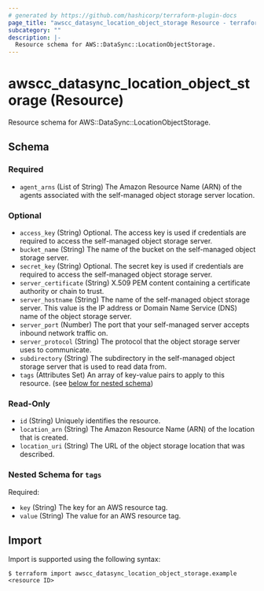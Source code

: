 ```yaml
---
# generated by https://github.com/hashicorp/terraform-plugin-docs
page_title: "awscc_datasync_location_object_storage Resource - terraform-provider-awscc"
subcategory: ""
description: |-
  Resource schema for AWS::DataSync::LocationObjectStorage.
---
```


# awscc_datasync_location_object_storage (Resource)

Resource schema for AWS::DataSync::LocationObjectStorage.



<!-- schema generated by tfplugindocs -->
## Schema

### Required

- `agent_arns` (List of String) The Amazon Resource Name (ARN) of the agents associated with the self-managed object storage server location.

### Optional

- `access_key` (String) Optional. The access key is used if credentials are required to access the self-managed object storage server.
- `bucket_name` (String) The name of the bucket on the self-managed object storage server.
- `secret_key` (String) Optional. The secret key is used if credentials are required to access the self-managed object storage server.
- `server_certificate` (String) X.509 PEM content containing a certificate authority or chain to trust.
- `server_hostname` (String) The name of the self-managed object storage server. This value is the IP address or Domain Name Service (DNS) name of the object storage server.
- `server_port` (Number) The port that your self-managed server accepts inbound network traffic on.
- `server_protocol` (String) The protocol that the object storage server uses to communicate.
- `subdirectory` (String) The subdirectory in the self-managed object storage server that is used to read data from.
- `tags` (Attributes Set) An array of key-value pairs to apply to this resource. (see [below for nested schema](#nestedatt--tags))

### Read-Only

- `id` (String) Uniquely identifies the resource.
- `location_arn` (String) The Amazon Resource Name (ARN) of the location that is created.
- `location_uri` (String) The URL of the object storage location that was described.

<a id="nestedatt--tags"></a>
### Nested Schema for `tags`

Required:

- `key` (String) The key for an AWS resource tag.
- `value` (String) The value for an AWS resource tag.

## Import

Import is supported using the following syntax:

```shell
$ terraform import awscc_datasync_location_object_storage.example <resource ID>
```
